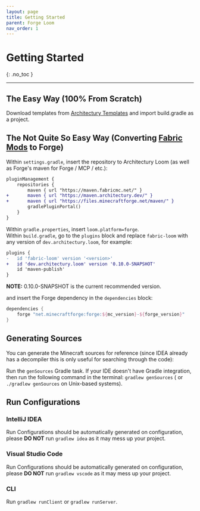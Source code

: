 ```yaml
---
layout: page
title: Getting Started
parent: Forge Loom
nav_order: 1
---
```


# Getting Started

{: .no_toc }

---

## The Easy Way (100% From Scratch)
Download templates from [Architectury Templates](https://github.com/architectury/architectury-templates) and import build.gradle as a project.

## The Not Quite So Easy Way (Converting [Fabric Mods](https://github.com/FabricMC/fabric-example-mod) to Forge)

Within `settings.gradle`, insert the repository to Architectury Loom (as well as Forge's maven for Forge / MCP / etc.):

```diff
pluginManagement {
    repositories {
        maven { url "https://maven.fabricmc.net/" }
+       maven { url "https://maven.architectury.dev/" }
+       maven { url "https://files.minecraftforge.net/maven/" }
        gradlePluginPortal()
    }
}
```

Within `gradle.properties`, insert `loom.platform=forge`.  
Within `build.gradle`, go to the `plugins` block and replace `fabric-loom` with any version of `dev.architectury.loom`, for example:

```diff
plugins {
-	id 'fabric-loom' version '<version>'
+	id 'dev.architectury.loom' version '0.10.0-SNAPSHOT'
	id 'maven-publish'
}
```

**NOTE:** 0.10.0-SNAPSHOT is the current recommended version.

and insert the Forge dependency in the `dependencies` block:

```groovy
dependencies {
    forge "net.minecraftforge:forge:${mc_version}-${forge_version}"
}
```

## Generating Sources

You can generate the Minecraft sources for reference (since IDEA already has a decompiler this is only useful for searching through the code):

Run the `genSources` Gradle task. If your IDE doesn't have Gradle integration, then run the following command in the terminal: `gradlew genSources` (
or `./gradlew genSources` on Unix-based systems).

## Run Configurations

### IntelliJ IDEA

Run Configurations should be automatically generated on configuration, please **DO NOT** run `gradlew idea` as it may mess up your project.

### Visual Studio Code

Run Configurations should be automatically generated on configuration, please **DO NOT** run `gradlew vscode` as it may mess up your project.

### CLI

Run `gradlew runClient` or `gradlew runServer`.
